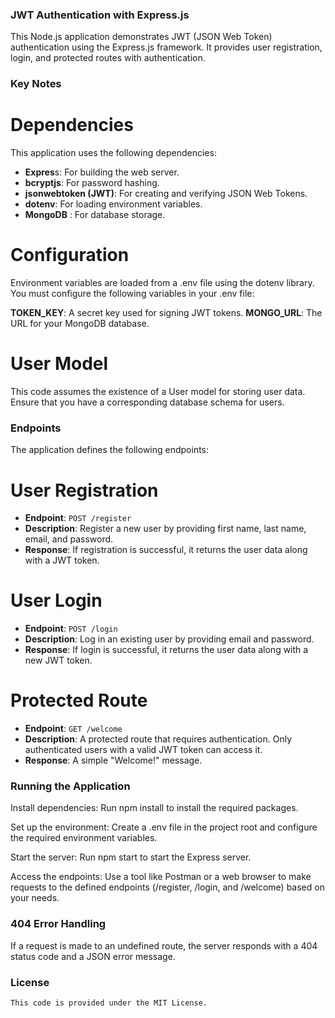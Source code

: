 ### JWT Authentication with Express.js

This Node.js application demonstrates JWT (JSON Web Token) authentication using the Express.js framework. It provides user registration, login, and protected routes with authentication.

### Key Notes

# **Dependencies**
This application uses the following dependencies:

* **Expres**s: For building the web server.
* **bcryptjs**: For password hashing.
* **jsonwebtoken (JWT)**: For creating and verifying JSON Web Tokens.
* **dotenv**: For loading environment variables.
* **MongoDB** : For database storage.

# **Configuration**

Environment variables are loaded from a .env file using the dotenv library. You must configure the following variables in your .env file:

**TOKEN_KEY**: A secret key used for signing JWT tokens.
**MONGO_URL**: The URL for your MongoDB database.

# **User Model**

This code assumes the existence of a User model for storing user data. Ensure that you have a corresponding database schema for users.

### Endpoints
The application defines the following endpoints:

# **User Registration**
* **Endpoint**: `POST /register`
* **Description**: Register a new user by providing first name, last name, email, and password.
* **Response**: If registration is successful, it returns the user data along with a JWT token.

# **User Login**
* **Endpoint**: `POST /login`
* **Description**: Log in an existing user by providing email and password.
* **Response**: If login is successful, it returns the user data along with a new JWT token.

# **Protected Route**
* **Endpoint**: `GET /welcome`
* **Description**: A protected route that requires authentication. Only authenticated users with a valid JWT token can access it.
* **Response**: A simple "Welcome!" message.

### Running the Application

Install dependencies: Run npm install to install the required packages.

Set up the environment: Create a .env file in the project root and configure the required environment variables.

Start the server: Run npm start to start the Express server.

Access the endpoints: Use a tool like Postman or a web browser to make requests to the defined endpoints (/register, /login, and /welcome) based on your needs.

### 404 Error Handling
If a request is made to an undefined route, the server responds with a 404 status code and a JSON error message.

### License
    This code is provided under the MIT License.
